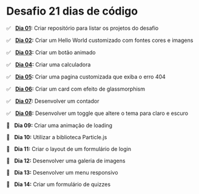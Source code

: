 # Desafio 21 dias de código

✅ &nbsp; **[Dia 01](https://github.com/AntonioPedro9/21-dias-de-codigo):** Criar repositório para listar os projetos do desafio <br />

✅ &nbsp; **[Dia 02](https://antoniopedro9.github.io/21-dias-de-codigo/02/index.html):** Criar um Hello World customizado com fontes cores e imagens <br />

✅ &nbsp; **[Dia 03](https://antoniopedro9.github.io/21-dias-de-codigo/03/index.html):** Criar um botão animado <br />

✅ &nbsp; **[Dia 04](https://antoniopedro9.github.io/21-dias-de-codigo/04/index.html):** Criar uma calculadora <br />

✅ &nbsp; **[Dia 05](https://antoniopedro9.github.io/21-dias-de-codigo/05/index.html):** Criar uma pagina customizada que exiba o erro 404 <br/>

✅ &nbsp; **[Dia 06](https://antoniopedro9.github.io/21-dias-de-codigo/06/index.html):** Criar um card com efeito de glassmorphism <br/>

✅ &nbsp; **[Dia 07](https://antoniopedro9.github.io/21-dias-de-codigo/07/index.html):** Desenvolver um contador <br/>

✅ &nbsp; **[Dia 08](https://antoniopedro9.github.io/21-dias-de-codigo/08/index.html):** Desenvolver um toggle que altere o tema para claro e escuro <br/>

🔲 &nbsp; **Dia 09:** Criar uma animação de loading <br/>

🔲 &nbsp; **Dia 10:** Utilizar a biblioteca Particle.js <br/>

🔲 &nbsp; **Dia 11:** Criar o layout de um formulário de login <br/>

🔲 &nbsp; **Dia 12:** Desenvolver uma galeria de imagens <br/>

🔲 &nbsp; **Dia 13:** Desenvolver um menu responsivo <br/>

🔲 &nbsp; **Dia 14:** Criar um formulário de quizzes <br/>
